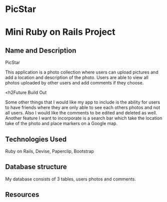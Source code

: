 

<h1>PicStar<h1>
Mini Ruby on Rails Project

<h2>Name and Description</h2>
PicStar
<p>This application is a photo collection where users can upload pictures and add a location and description of the photo. Users are able to view all photos uploaded by other users and add comments if they choose.</p>

<h2Future Build Out</h2>
<p>Some other things that I would like my app to include is the ability for users to have friends where they are only able to see each others photos and not all users. Also I would like the comments to be edited and deleted as well. Another feature I want to incorporate is a search bar which take the location take of the photo and place markers on a Google map.</p>

<h2>Technologies Used</h2>
<p>Ruby on Rails, Devise, Paperclip, Bootstrap</p>

<h2>Database structure</h2>
<p>My database consists of 3 tables, users photos and comments.</p>

<h2>Resources</h2>
